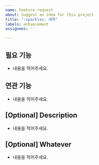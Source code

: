 ```yaml
---
name: Feature request
about: Suggest an idea for this project
title: ":sparkles: 제목"
labels: enhancement
assignees: ''

---
```


## 필요 기능
- 내용을 적어주세요.

## 연관 기능
- 내용을 적어주세요.

## [Optional] Description
- 내용을 적어주세요.

## [Optional] Whatever
- 내용을 적어주세요.